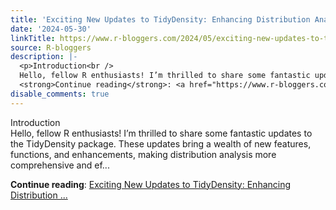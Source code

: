 ```yaml
---
title: 'Exciting New Updates to TidyDensity: Enhancing Distribution Analysis!'
date: '2024-05-30'
linkTitle: https://www.r-bloggers.com/2024/05/exciting-new-updates-to-tidydensity-enhancing-distribution-analysis/
source: R-bloggers
description: |-
  <p>Introduction<br />
  Hello, fellow R enthusiasts! I’m thrilled to share some fantastic updates to the TidyDensity package. These updates bring a wealth of new features, functions, and enhancements, making distribution analysis more comprehensive and ef...</p>
  <strong>Continue reading</strong>: <a href="https://www.r-bloggers.com/2024/05/exciting-new-updates-to-tidydensity-enhancing-distribution-analysis/">Exciting New Updates to TidyDensity: Enhancing Distribution ...
disable_comments: true
---
```

<p>Introduction<br />
Hello, fellow R enthusiasts! I’m thrilled to share some fantastic updates to the TidyDensity package. These updates bring a wealth of new features, functions, and enhancements, making distribution analysis more comprehensive and ef...</p>
<strong>Continue reading</strong>: <a href="https://www.r-bloggers.com/2024/05/exciting-new-updates-to-tidydensity-enhancing-distribution-analysis/">Exciting New Updates to TidyDensity: Enhancing Distribution ...